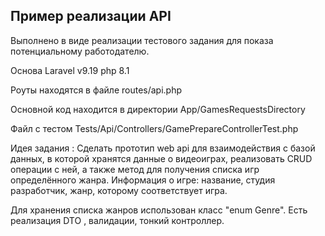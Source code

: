 
## Пример реализации API

Выполнено в виде реализации тестового задания для показа потенциальному работодателю.

Основа Laravel v9.19 php 8.1

Роуты находятся в файле routes/api.php

Основной код находится в директории App/GamesRequestsDirectory

Файл с тестом Tests/Api/Controllers/GamePrepareControllerTest.php

Идея задания : Сделать прототип web api для взаимодействия с базой данных, в которой хранятся данные о видеоиграх, реализовать CRUD операции с ней, а также метод для получения списка игр определённого жанра.
Информация о игре: название, студия разработчик, жанр, которому соответствует игра.

Для хранения списка жанров использован класс "enum Genre".
Есть реализация DTO , валидации, тонкий контроллер.
